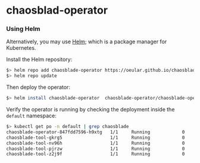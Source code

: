# chaosblad-operator

### Using Helm

Alternatively, you may use [Helm](https://helm.sh/docs/intro/quickstart/); which is a package manager for Kubernetes.

Install the Helm repository:

```sh
$> helm repo add chaosblade-operator https://oeular.github.io/chaosblade-operator/
$> helm repo update
```

Then deploy the operator:

```sh
$> helm install chaosblade-operator  chaosblade-operator/chaosblade-operator
```

Verify the operator is running by checking the deployment inside the `default` namespace:
```sh
$> kubectl get po -n default | grep chaosblade
chaosblade-operator-847fdd7596-h9xtg   1/1     Running            0             4m49s
chaosblade-tool-gkrg5                  1/1     Running            0             4m49s
chaosblade-tool-nv96h                  1/1     Running            0             4m49s
chaosblade-tool-pjrzw                  1/1     Running            0             4m49s
chaosblade-tool-z2j9f                  1/1     Running            0             4m49s
```

